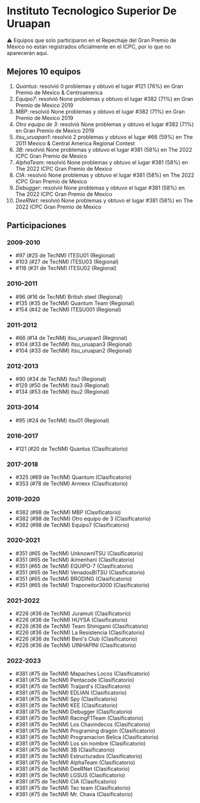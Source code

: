 # Instituto Tecnologico Superior De Uruapan

:warning: Equipos que solo participaron en el Repechaje del Gran Premio de México no están registrados oficialmente en el ICPC, por lo que no aparecerán aquí.

## Mejores 10 equipos

1. _Quantus_: resolvió 0 problemas y obtuvo el lugar #121 (76%) en Gran Premio de Mexico & Centroamerica
1. _Equipo7_: resolvió None problemas y obtuvo el lugar #382 (71%) en Gran Premio de Mexico 2019
1. _MBP_: resolvió None problemas y obtuvo el lugar #382 (71%) en Gran Premio de Mexico 2019
1. _Otro equipo de 3_: resolvió None problemas y obtuvo el lugar #382 (71%) en Gran Premio de Mexico 2019
1. _itsu_uruapan1_: resolvió 2 problemas y obtuvo el lugar #66 (59%) en The 2011 Mexico & Central America Regional Contest
1. _3B_: resolvió None problemas y obtuvo el lugar #381 (58%) en The 2022 ICPC Gran Premio de Mexico
1. _AlphaTeam_: resolvió None problemas y obtuvo el lugar #381 (58%) en The 2022 ICPC Gran Premio de Mexico
1. _CIA_: resolvió None problemas y obtuvo el lugar #381 (58%) en The 2022 ICPC Gran Premio de Mexico
1. _Debugger_: resolvió None problemas y obtuvo el lugar #381 (58%) en The 2022 ICPC Gran Premio de Mexico
1. _DeeRNet_: resolvió None problemas y obtuvo el lugar #381 (58%) en The 2022 ICPC Gran Premio de Mexico

## Participaciones

### 2009-2010

- #97 (#25 de TecNM) ITESU01 (Regional)
- #103 (#27 de TecNM) ITESU03 (Regional)
- #116 (#31 de TecNM) ITESU02 (Regional)

### 2010-2011

- #96 (#16 de TecNM) British steel (Regional)
- #135 (#35 de TecNM) Quantum Team (Regional)
- #154 (#42 de TecNM) ITESU001 (Regional)

### 2011-2012

- #66 (#14 de TecNM) itsu_uruapan1 (Regional)
- #104 (#33 de TecNM) itsu_uruapan3 (Regional)
- #104 (#33 de TecNM) itsu_uruapan2 (Regional)

### 2012-2013

- #90 (#34 de TecNM) itsu1 (Regional)
- #129 (#50 de TecNM) itsu3 (Regional)
- #134 (#53 de TecNM) itsu2 (Regional)

### 2013-2014

- #95 (#24 de TecNM) itsu01 (Regional)

### 2016-2017

- #121 (#20 de TecNM) Quantus (Clasificatorio)

### 2017-2018

- #325 (#69 de TecNM) Quantum (Clasificatorio)
- #353 (#78 de TecNM) Armexx (Clasificatorio)

### 2019-2020

- #382 (#98 de TecNM) MBP (Clasificatorio)
- #382 (#98 de TecNM) Otro equipo de 3 (Clasificatorio)
- #382 (#98 de TecNM) Equipo7 (Clasificatorio)

### 2020-2021

- #351 (#65 de TecNM) UnknownITSU (Clasificatorio)
- #351 (#65 de TecNM) ikimenhani (Clasificatorio)
- #351 (#65 de TecNM) EQUIPO-7 (Clasificatorio)
- #351 (#65 de TecNM) VenadosBITSU (Clasificatorio)
- #351 (#65 de TecNM) BRODING (Clasificatorio)
- #351 (#65 de TecNM) Traponeitor3000 (Clasificatorio)

### 2021-2022

- #226 (#36 de TecNM) Juramuti (Clasificatorio)
- #226 (#36 de TecNM) HUYSA (Clasificatorio)
- #226 (#36 de TecNM) Team Shinigami (Clasificatorio)
- #226 (#36 de TecNM) La Resistencia (Clasificatorio)
- #226 (#36 de TecNM) Beni's Club (Clasificatorio)
- #226 (#36 de TecNM) UINHAPINI (Clasificatorio)

### 2022-2023

- #381 (#75 de TecNM) Mapaches Locos (Clasificatorio)
- #381 (#75 de TecNM) Pentacode (Clasificatorio)
- #381 (#75 de TecNM) Traijard's (Clasificatorio)
- #381 (#75 de TecNM) EDLIAN (Clasificatorio)
- #381 (#75 de TecNM) Spy (Clasificatorio)
- #381 (#75 de TecNM) KEE (Clasificatorio)
- #381 (#75 de TecNM) Debugger (Clasificatorio)
- #381 (#75 de TecNM) RacingF1Team (Clasificatorio)
- #381 (#75 de TecNM) Los Chavindecos (Clasificatorio)
- #381 (#75 de TecNM) Programing dragón (Clasificatorio)
- #381 (#75 de TecNM) Programacion Belica (Clasificatorio)
- #381 (#75 de TecNM) Los sin nombre (Clasificatorio)
- #381 (#75 de TecNM) 3B (Clasificatorio)
- #381 (#75 de TecNM) Estructurados (Clasificatorio)
- #381 (#75 de TecNM) AlphaTeam (Clasificatorio)
- #381 (#75 de TecNM) DeeRNet (Clasificatorio)
- #381 (#75 de TecNM) LGSUS (Clasificatorio)
- #381 (#75 de TecNM) CIA (Clasificatorio)
- #381 (#75 de TecNM) Tec team (Clasificatorio)
- #381 (#75 de TecNM) Mr. Chava  (Clasificatorio)



